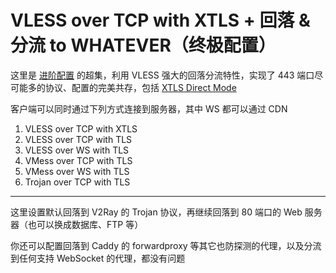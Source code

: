 # VLESS over TCP with XTLS + 回落 & 分流 to WHATEVER（终极配置）

这里是 [进阶配置](<https://github.com/v2fly/v2ray-examples/tree/master/VLESS-TCP-TLS-WS%20(recommended)>) 的超集，利用 VLESS 强大的回落分流特性，实现了 443 端口尽可能多的协议、配置的完美共存，包括 [XTLS Direct Mode](https://www.v2fly.org/config/protocols/vless.html#xtls-%E9%BB%91%E7%A7%91%E6%8A%80)

客户端可以同时通过下列方式连接到服务器，其中 WS 都可以通过 CDN

1. VLESS over TCP with XTLS
2. VLESS over TCP with TLS
3. VLESS over WS with TLS
4. VMess over TCP with TLS
5. VMess over WS with TLS
6. Trojan over TCP with TLS

---

这里设置默认回落到 V2Ray 的 Trojan 协议，再继续回落到 80 端口的 Web 服务器（也可以换成数据库、FTP 等）

你还可以配置回落到 Caddy 的 forwardproxy 等其它也防探测的代理，以及分流到任何支持 WebSocket 的代理，都没有问题
